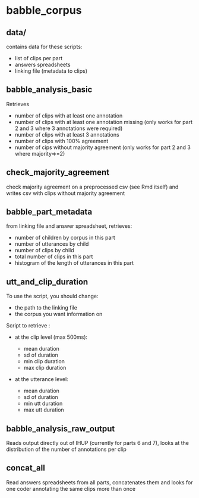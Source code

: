 # babble_corpus

## data/

contains data for these scripts:
  - list of clips per part
  - answers spreadsheets
  - linking file (metadata to clips)

## babble_analysis_basic

Retrieves 

- number of clips with at least one annotation
- number of clips with at least one annotation missing (only works for part 2 and 3 where 3 annotations were required)
- number of clips with at least 3 annotations
- number of clips with 100% agreement
- number of cips without majority agreement (only works for part 2 and 3 where majority=>=2)

## check_majority_agreement

check majority agreement on a preprocessed csv (see Rmd itself) and writes csv with clips without majority agreement

## babble_part_metadata

from linking file and answer spreadsheet, retrieves:
- number of children by corpus in this part
- number of utterances by child
- number of clips by child
- total number of clips in this part
- histogram of the length of utterances in this part

## utt_and_clip_duration
To use the script, you should change:
- the path to the linking file
- the corpus you want information on

Script to retrieve :

- at the clip level (max 500ms):
  - mean duration
  - sd of duration
  - min clip duration
  - max clip duration
  
- at the utterance level:
  - mean duration
  - sd of duration
  - min utt duration
  - max utt duration
  
## babble_analysis_raw_output
  
Reads output directly out of IHUP (currently for parts 6 and 7), looks at the distribution of the number of annotations per clip
  
## concat_all

Read answers spreadsheets from all parts, concatenates them and looks for one coder annotating the same clips more than once
